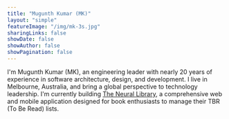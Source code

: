 ```yaml
---
title: "Mugunth Kumar (MK)"
layout: "simple"
featureImage: "/img/mk-3s.jpg"
sharingLinks: false
showDate: false
showAuthor: false
showPagination: false
---
```

I'm Mugunth Kumar (MK), an engineering leader with nearly 20 years of experience in software architecture, design, and development. I live in Melbourne, Australia, and bring a global perspective to technology leadership. I'm currently building [The Neural Library](https://theneurallibrary.com), a comprehensive web and mobile application designed for book enthusiasts to manage their TBR (To Be Read) lists.
